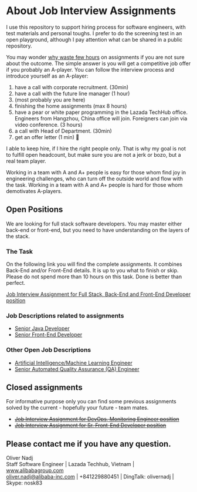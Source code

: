 # About Job Interview Assignments
I use this repository to support hiring process for software engineers, with test materials and personal toughs. I prefer to do the screening test in an open playground,
although I pay attention what can be shared in a public repository.

You may wonder [why waste few hours][whywastefewhours] on assignments if you are not sure about the outcome. The simple answer is you will get a competitive job offer if you probably an A-player.
You can follow the interview process and introduce yourself as an A-player:
1. have a call with corporate recruitment. (30min)
2. have a call with the future line manager (1 hour)
3. (most probably you are here)
4. finishing the home assignments (max 8 hours)
5. have a pear or white paper programming in the Lazada TechHub office. Engineers from Hangzhou, China office will join. Foreigners can join via video conference. (3 hours)
6. a call with Head of Department. (30min)
7. get an offer letter (1 min) 🙂

I able to keep hire, if I hire the right people only. That is why my goal is not to fulfill open headcount, but make sure you are not a jerk or bozo, but a real team player.

Working in a team with A and A+ people is easy for those whom find joy in engineering challenges, who can turn off the outside world and flow with the task.
Working in a team with A and A+ people is hard for those whom demotivates A-players.

## Open Positions
We are looking for full stack software developers. You may master either back-end or front-end, but you need to have understanding on the layers of the stack.

### The Task
On the following link you will find the complete assignments. It combines Back-End and/or Front-End details. It is up to you what to finish or skip. Please do not spend more than 10 hours on this task. Done is better than perfect.

[Job Interview Assignment for Full Stack, Back-End and Front-End Developer position](basic-shop.job-interview-assignment.md)

### Job Descriptions related to assignments
- [Senior Java Developer](Senior-Java-Developer.md)
- [Senior Front-End Developer](Senior-Front-End-Developer.md)

### Other Open Job Descriptions
- [Artificial Intelligence/Machine Learning Engineer](Artificial-Intelligence-n-Machine-Learning-Engineer.md)
- [Senior Automated Quality Assurance (QA) Engineer](Senior-Automated-Quality-Assurance-Engineer.md)

## Closed assignments
For informative purpose only you can find some previous assignments solved by the current - hopefully your future - team mates.

- [~~Job Interview Assignment for DevOps, Monitoring Engineer position~~](devops-2017/DevOps-Monitoring-Engineer.prework.md)
- [~~Job Interview Assignment for Sr. Front-End Developer position~~](front-end-2017/Front-End-Developer.prework.md)

## Please contact me if you have any question.
Oliver Nadj  
Staff Software Engineer | Lazada Techhub, Vietnam | www.alibabagroup.com  
oliver.nadj@alibaba-inc.com | +841229880451 | DingTalk: olivernadj |  Skype: nosk83

[//]: # (References)
[whywastefewhours]:<https://workplace.stackexchange.com/questions/18696/given-a-homework-tasks-on-a-job-interview>
